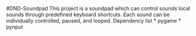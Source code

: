 #DND-Soundpad
This project is a soundpad which can control sounds local sounds through predefined keyboard shortcuts.
Each sound can be individually controlled, paused, and looped. 
Dependency list
    * pygame
    * pynput